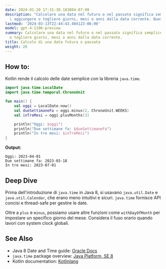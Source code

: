 ```yaml
---
date: 2024-01-20 17:31:30.183884-07:00
description: "Calcolare una data nel futuro o nel passato significa semplicemente\
  \ aggiungere o togliere giorni, mesi o anni dalla data corrente. Questo \xE8 fondamentale\u2026"
lastmod: '2024-03-13T22:44:43.404123-06:00'
model: gpt-4-1106-preview
summary: Calcolare una data nel futuro o nel passato significa semplicemente aggiungere
  o togliere giorni, mesi o anni dalla data corrente.
title: Calcolo di una data futura o passata
weight: 26
---
```


## How to:
Kotlin rende il calcolo delle date semplice con la libreria `java.time`.

```kotlin
import java.time.LocalDate
import java.time.temporal.ChronoUnit

fun main() {
    val oggi = LocalDate.now()
    val dueSettimaneFa = oggi.minus(2, ChronoUnit.WEEKS)
    val inTreMesi = oggi.plusMonths(3)

    println("Oggi: $oggi")
    println("Due settimane fa: $dueSettimaneFa")
    println("In tre mesi: $inTreMesi")
}
```
**Output:**
```
Oggi: 2023-04-01
Due settimane fa: 2023-03-18
In tre mesi: 2023-07-01
```

## Deep Dive
Prima dell'introduzione di `java.time` in Java 8, si usavano `java.util.Date` e `java.util.Calendar`, che erano meno intuitivi e sicuri. `java.time` fornisce API concisi e thread-safe per gestire le date.

Oltre a `plus` e `minus`, possiamo usare altre funzioni come `withDayOfMonth` per impostare un specifico giorno del mese. Considera il fuso orario quando lavori con system clock globali.

## See Also
- Java 8 Date and Time guide: [Oracle Docs](https://docs.oracle.com/javase/tutorial/datetime/)
- `java.time` package overview: [Java Platform, SE 8](https://docs.oracle.com/javase/8/docs/api/java/time/package-summary.html)
- Kotlin documentation: [Kotlinlang](https://kotlinlang.org/docs/reference/)
